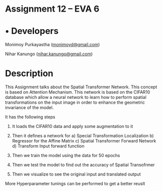 
Assignment 12 – EVA 6
=======================
• Developers
=================

Monimoy Purkayastha (monimoyd@gmail.com)

Nihar Kanungo (nihar.kanungo@gmail.com)

Description
==============

This Assignment talks about the Spatial Transformer Network. This concept is based on Attention Mechanism. This network is based on the CIFAR10 database which allow a neural network to learn how to perform spatial transformations on the input image in order to enhance the geometric invariance of the model.

It has the following steps 

1. It loads the CIFAR10 data and apply some augmentation to it 
2. Then it defines a network for 
    a) Special Transformation Localization
    b) Regressor for the Affine Matrix 
    c) Spatial Transformer Forward Network
    d) Transform Input forward function 
    
3. Then we train the model using the data for 50 epochs 
4. Then we test the model to find out the accuracy of Spatial Transofrmer
5. Then we visualize to see the original input and translated output 

More Hyperparameter tunings can be performed to get a better reuslt 
